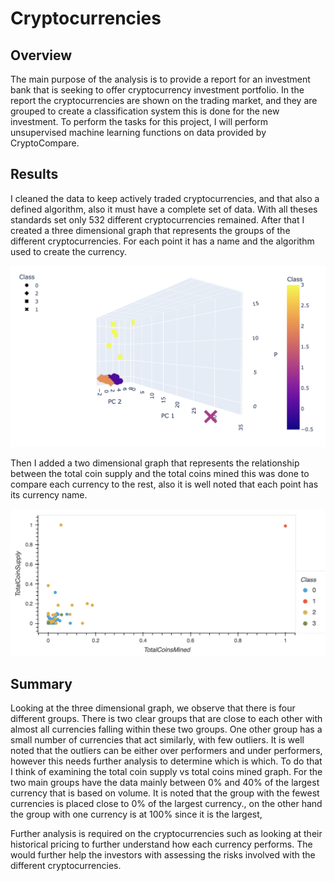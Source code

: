 # Cryptocurrencies

## Overview 

The main purpose of the analysis is to provide a report for an investment bank that is seeking to offer cryptocurrency investment portfolio. In the report the cryptocurrencies are shown on the trading market, and they are grouped to create a classification system this is done for the new investment. To perform the tasks for this project, I will perform unsupervised machine learning functions on data provided by CryptoCompare.

## Results

I cleaned the data to keep actively traded cryptocurrencies, and that also a defined algorithm, also it must have a complete set of data. With all theses standards set only 532 different cryptocurrencies remained. After that I created a three dimensional graph that represents the groups of the different cryptocurrencies. For each point it has a name and the algorithm used to create the currency.

![Alt text](https://github.com/dntalx/Cryptocurrencies/blob/main/Resources/Screen%20Shot%202022-10-18%20at%2010.47.08%20PM.png)

Then I added a two dimensional graph that represents the relationship between the total coin supply and the total coins mined this was done to compare each currency to the rest, also it is well noted that each point has its currency name.

![Alt text](https://github.com/dntalx/Cryptocurrencies/blob/main/Resources/Screen%20Shot%202022-10-18%20at%2010.46.12%20PM.png)

## Summary

Looking at the three dimensional graph, we observe that there is four different groups. There is two clear groups that are close to each other with almost all currencies falling within these two groups. One other group has a small number of currencies that act similarly, with few outliers. It is well noted that the outliers can be either over performers and under performers, however this needs further analysis to determine which is which. To do that I think of examining the total coin supply vs total coins mined graph. For the two main groups have the data mainly between 0% and 40% of the largest currency that is based on volume. It is noted that the group with the fewest currencies is placed close to 0% of the largest currency., on the other hand the group with one currency is at 100% since it is the largest,

Further analysis is required on the cryptocurrencies such as looking at their historical pricing to further understand how each currency performs. The would further help the investors with assessing the risks involved with the different cryptocurrencies.
